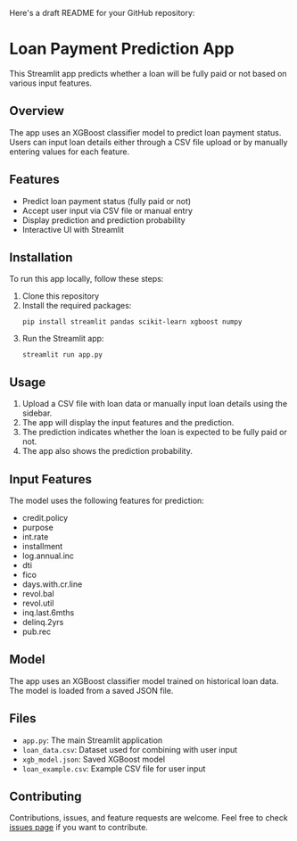 Here's a draft README for your GitHub repository:

# Loan Payment Prediction App

This Streamlit app predicts whether a loan will be fully paid or not based on various input features.

## Overview

The app uses an XGBoost classifier model to predict loan payment status. Users can input loan details either through a CSV file upload or by manually entering values for each feature.

## Features

- Predict loan payment status (fully paid or not)
- Accept user input via CSV file or manual entry
- Display prediction and prediction probability
- Interactive UI with Streamlit

## Installation

To run this app locally, follow these steps:

1. Clone this repository
2. Install the required packages:
   ```
   pip install streamlit pandas scikit-learn xgboost numpy
   ```
3. Run the Streamlit app:
   ```
   streamlit run app.py
   ```

## Usage

1. Upload a CSV file with loan data or manually input loan details using the sidebar.
2. The app will display the input features and the prediction.
3. The prediction indicates whether the loan is expected to be fully paid or not.
4. The app also shows the prediction probability.

## Input Features

The model uses the following features for prediction:

- credit.policy
- purpose
- int.rate
- installment
- log.annual.inc
- dti
- fico
- days.with.cr.line
- revol.bal
- revol.util
- inq.last.6mths
- delinq.2yrs
- pub.rec

## Model

The app uses an XGBoost classifier model trained on historical loan data. The model is loaded from a saved JSON file.

## Files

- `app.py`: The main Streamlit application
- `loan_data.csv`: Dataset used for combining with user input
- `xgb_model.json`: Saved XGBoost model
- `loan_example.csv`: Example CSV file for user input

## Contributing

Contributions, issues, and feature requests are welcome. Feel free to check [issues page](https://github.com/morteza-rp/loan-payment/issues) if you want to contribute.
